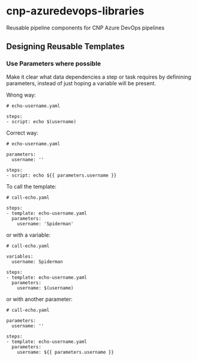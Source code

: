 # cnp-azuredevops-libraries
Reusable pipeline components for CNP Azure DevOps pipelines

## Designing Reusable Templates
### Use Parameters where possible
Make it clear what data dependencies a step or task requires by definining parameters, instead of just hoping a variable will be present.

Wrong way:
```
# echo-username.yaml

steps:
- script: echo $(username)
```

Correct way:
```
# echo-username.yaml

parameters:
  username: ''

steps:
- script: echo ${{ parameters.username }}
```

To call the template:
```
# call-echo.yaml

steps:
- template: echo-username.yaml
  parameters:
    username: 'Spiderman'
```
or with a variable:
```
# call-echo.yaml

variables:
  username: Spiderman

steps:
- template: echo-username.yaml
  parameters:
    username: $(username)
```
or with another parameter:
```
# call-echo.yaml

parameters:
  username: ''

steps:
- template: echo-username.yaml
  parameters:
    username: ${{ parameters.username }}
```